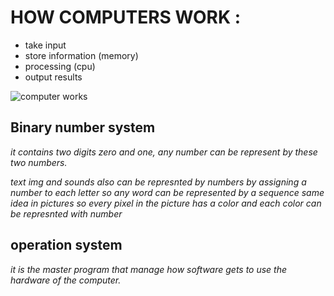 # HOW COMPUTERS WORK :

- take input
- store information (memory)
- processing (cpu)
- output results

![computer works](http://4.bp.blogspot.com/-jxNeQgYT2vI/TrX4WdbF-TI/AAAAAAAAAAc/W7u5MNTTiHA/s1600/Input+Process+Output.png)

## Binary number system 

*it contains two digits zero and one, any number can be represent by these two numbers.*

*text img and sounds also can be represnted by numbers by assigning a number to each letter so any word can be represented by a sequence same idea in pictures so every pixel in the picture has a color and each color can be represnted with  number*

## operation system 

*it is the master program that manage how software gets to use the hardware of the computer.*

